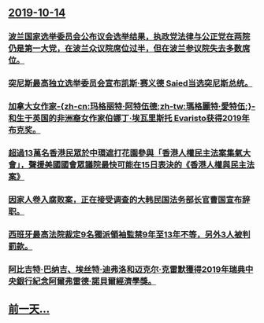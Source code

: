 ## [2019-10-14](/zh/news/2019/10/14/index.md)

### [波兰国家选举委员会公布议会选举结果，执政党法律与公正党在两院仍是第一大党，在波兰众议院席位过半，但在波兰参议院失去多数席位。 ](/zh/news/2019/10/14/波兰国家选举委员会公布议会选举结果-执政党法律与公正党在两院仍是第一大党-在波兰众议院席位过半-但在波兰参议院失去多数席.md)
### [突尼斯最高独立选举委员会宣布凯斯·赛义德 Saied当选突尼斯总统。 ](/zh/news/2019/10/14/突尼斯最高独立选举委员会宣布凯斯-赛义德-Saied当选突尼斯总统.md)
### [加拿大女作家-{zh-cn:玛格丽特·阿特伍德;zh-tw:瑪格麗特·愛特伍;}-和生于英国的非洲裔女作家伯娜丁·埃瓦里斯托 Evaristo获得2019年布克奖。](/zh/news/2019/10/14/加拿大女作家-zh-cn-玛格丽特-阿特伍德-zh-tw-瑪格麗特-愛特伍-和生于英国的非洲裔女作家伯娜丁-埃瓦里.md)
### [超過13萬名香港民眾於中環遮打花園參與「香港人權民主法案集氣大會」，聲援美國國會眾議院最快可能在15日表決的《香港人權與民主法案》](/zh/news/2019/10/14/超過13萬名香港民眾於中環遮打花園參與-香港人權民主法案集氣大會-聲援美國國會眾議院最快可能在15日表決的-香港人權與.md)
### [因家人卷入腐败案，正在接受调查的大韩民国法务部长官曹国宣布辞职。 ](/zh/news/2019/10/14/因家人卷入腐败案-正在接受调查的大韩民国法务部长官曹国宣布辞职.md)
### [西班牙最高法院裁定9名獨派領袖監禁9年至13年不等，另外3人被判罰款。 ](/zh/news/2019/10/14/西班牙最高法院裁定9名獨派領袖監禁9年至13年不等-另外3人被判罰款.md)
### [阿比吉特·巴纳吉、埃丝特·迪弗洛和迈克尔·克雷默獲得2019年瑞典中央銀行紀念阿爾弗雷德·諾貝爾經濟學獎。 ](/zh/news/2019/10/14/阿比吉特-巴纳吉-埃丝特-迪弗洛和迈克尔-克雷默獲得2019年瑞典中央銀行紀念阿爾弗雷德-諾貝爾經濟學獎.md)
## [前一天...](/zh/news/2019/10/13/index.md)

